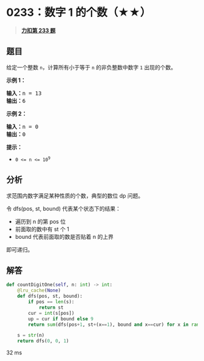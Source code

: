 # 0233：数字 1 的个数（★★）


> <u>**[力扣第 233 题](https://leetcode.cn/problems/number-of-digit-one/)**</u>

## 题目

<p>给定一个整数 <code>n</code>，计算所有小于等于 <code>n</code> 的非负整数中数字 <code>1</code> 出现的个数。</p>



<p><strong>示例 1：</strong></p>

<pre>
<strong>输入：</strong>n = 13
<strong>输出：</strong>6
</pre>

<p><strong>示例 2：</strong></p>

<pre>
<strong>输入：</strong>n = 0
<strong>输出：</strong>0
</pre>



<p><strong>提示：</strong></p>

<ul>
<li><code>0 &lt;= n &lt;= 10<sup>9</sup></code></li>
</ul>


## 分析

求范围内数字满足某种性质的个数，典型的数位 dp 问题。

令 dfs(pos, st, bound) 代表某个状态下的结果：
- 遍历到 n 的第 pos 位
- 前面取的数中有 st 个 1
- bound 代表前面取的数是否贴着 n 的上界

即可递归。

## 解答

```python
def countDigitOne(self, n: int) -> int:
    @lru_cache(None)
    def dfs(pos, st, bound):
        if pos == len(s):
            return st
        cur = int(s[pos])
        up = cur if bound else 9
        return sum(dfs(pos+1, st+(x==1), bound and x==cur) for x in range(up+1))

    s = str(n)
    return dfs(0, 0, 1)
```
32 ms
